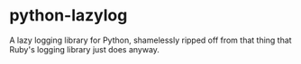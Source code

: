 # python-lazylog
A lazy logging library for Python, shamelessly ripped off from that thing that Ruby's logging library just does anyway.

